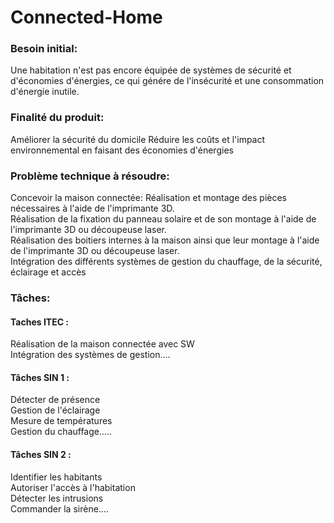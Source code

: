 # Connected-Home

<h3>Besoin initial:</h3>
Une habitation n'est pas encore équipée de systèmes de sécurité et d'économies d'énergies, ce qui génére de l'insécurité et une consommation d'énergie inutile.

<h3>Finalité du produit:</h3>
Améliorer la sécurité du domicile 
Réduire les coûts et l'impact environnemental en faisant des économies d'énergies 

<h3>Problème technique à résoudre:</h3>
Concevoir la maison connectée: Réalisation et montage des pièces nécessaires à l'aide de l'imprimante 3D. 
<br>
Réalisation de la fixation du panneau solaire et de son montage à l'aide de l'imprimante 3D ou découpeuse laser. 
<br>
Réalisation des boitiers internes à la maison ainsi que  leur montage à l'aide de l'imprimante 3D ou découpeuse laser.
<br>
Intégration des différents systèmes de gestion du chauffage, de la sécurité, éclairage et accès  

<h3>Tâches:</h3>
<h4> Taches ITEC : </h4>
Réalisation de la maison connectée avec SW
<br>
Intégration des systèmes de gestion....

<h4>Tâches SIN 1 : </h4>
Détecter de présence
<br>
Gestion de l'éclairage
<br>
Mesure de températures
<br>
Gestion du chauffage.....

<h4> Tâches SIN 2 : </h4>
Identifier les habitants
<br>
Autoriser l'accès à l'habitation
<br>
Détecter les intrusions 
<br>
Commander la sirène....

